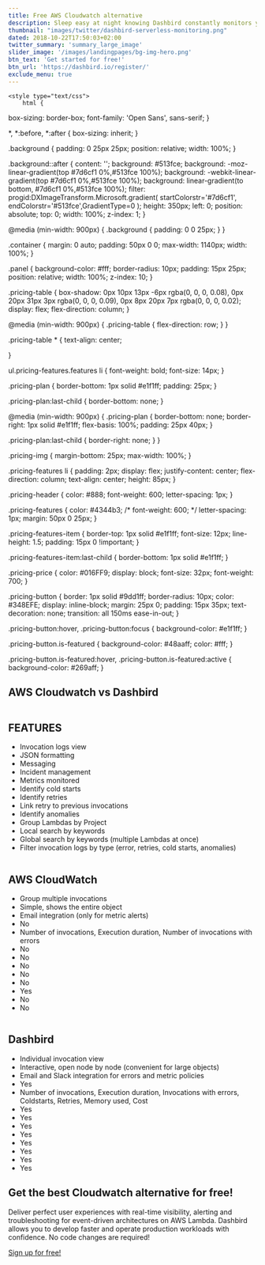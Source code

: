 ```yaml
---
title: Free AWS Cloudwatch alternative
description: Sleep easy at night knowing Dashbird constantly monitors your application and will let you know the second something goes awry.
thumbnail: "images/twitter/dashbird-serverless-monitoring.png"
dated: 2018-10-22T17:50:03+02:00
twitter_summary: 'summary_large_image'
slider_image: '/images/landingpages/bg-img-hero.png'
btn_text: 'Get started for free!'
btn_url: 'https://dashbird.io/register/'
exclude_menu: true
---
```





    <style type="text/css">
        html {
  box-sizing: border-box;
  font-family: 'Open Sans', sans-serif;
}

*, *:before, *:after {
  box-sizing: inherit;
}

.background {
  padding: 0 25px 25px;
  position: relative;
  width: 100%;
}

.background::after {
  content: '';
  background: #513fce;
  background: -moz-linear-gradient(top #7d6cf1 0%,#513fce 100%);
  background: -webkit-linear-gradient(top #7d6cf1 0%,#513fce 100%);
  background: linear-gradient(to bottom, #7d6cf1 0%,#513fce 100%);
  filter: progid:DXImageTransform.Microsoft.gradient( startColorstr='#7d6cf1', endColorstr='#513fce',GradientType=0 );
  height: 350px;
  left: 0;
  position: absolute;
  top: 0;
  width: 100%;
  z-index: 1;
}

@media (min-width: 900px) {
  .background {
    padding: 0 0 25px;
  }
}

.container {
  margin: 0 auto;
  padding: 50px 0 0;
  max-width: 1140px;
  width: 100%;
}

.panel {
  background-color: #fff;
  border-radius: 10px;
  padding: 15px 25px;
  position: relative;
  width: 100%;
  z-index: 10;
}

.pricing-table {
  box-shadow: 0px 10px 13px -6px rgba(0, 0, 0, 0.08), 0px 20px 31px 3px rgba(0, 0, 0, 0.09), 0px 8px 20px 7px rgba(0, 0, 0, 0.02);
  display: flex;
  flex-direction: column;
}

@media (min-width: 900px) {
  .pricing-table {
    flex-direction: row;
  }
}

.pricing-table * {
  text-align: center;
  
}

ul.pricing-features.features li {
    font-weight: bold;
    font-size: 14px;
}

.pricing-plan {
  border-bottom: 1px solid #e1f1ff;
  padding: 25px;
}

.pricing-plan:last-child {
  border-bottom: none;
}

@media (min-width: 900px) {
  .pricing-plan {
    border-bottom: none;
    border-right: 1px solid #e1f1ff;
    flex-basis: 100%;
    padding: 25px 40px;
  }

  .pricing-plan:last-child {
    border-right: none;
  }
}

.pricing-img {
  margin-bottom: 25px;
  max-width: 100%;
}

.pricing-features li {
    padding: 2px;
    display: flex;
    justify-content: center;
    flex-direction: column;
    text-align: center;
    height: 85px;
}

.pricing-header {
  color: #888;
  font-weight: 600;
  letter-spacing: 1px;
}

.pricing-features {
  color: #4344b3;
  /* font-weight: 600; */
  letter-spacing: 1px;
  margin: 50px 0 25px;
}

.pricing-features-item {
  border-top: 1px solid #e1f1ff;
  font-size: 12px;
  line-height: 1.5;
  padding: 15px 0 !important;
}

.pricing-features-item:last-child {
  border-bottom: 1px solid #e1f1ff;
}

.pricing-price {
  color: #016FF9;
  display: block;
  font-size: 32px;
  font-weight: 700;
}

.pricing-button {
  border: 1px solid #9dd1ff;
  border-radius: 10px;
  color: #348EFE;
  display: inline-block;
  margin: 25px 0;
  padding: 15px 35px;
  text-decoration: none;
  transition: all 150ms ease-in-out;
}

.pricing-button:hover,
.pricing-button:focus {
  background-color: #e1f1ff;
}

.pricing-button.is-featured {
  background-color: #48aaff;
  color: #fff;
}

.pricing-button.is-featured:hover,
.pricing-button.is-featured:active {
  background-color: #269aff;
}
	</style>
	
<div class="bg-white">	
<div class="background">
<div class="container">
		<h2 class="landing-titles ">AWS Cloudwatch vs Dashbird</h2>
	<div class="panel pricing-table">
	<div class="pricing-plan">
		<img src="https://s22.postimg.cc/8mv5gn7w1/paper-plane.png" alt="" style="
		opacity: 0;
	" class="pricing-img">
		<h2 class="pricing-header">FEATURES</h2>
		<ul class="pricing-features features">
		<li class="pricing-features-item">Invocation logs view</li>
		<li class="pricing-features-item">JSON formatting</li>
		<li class="pricing-features-item">Messaging</li>
		<li class="pricing-features-item">Incident management</li>
		<li class="pricing-features-item">Metrics monitored</li>
		<li class="pricing-features-item">Identify cold starts</li>
		<li class="pricing-features-item">Identify retries</li>
		<li class="pricing-features-item">Link retry to previous invocations</li>
		<li class="pricing-features-item">Identify anomalies</li>
		<li class="pricing-features-item">Group Lambdas by Project</li>
		<li class="pricing-features-item">Local search by keywords</li>
		<li class="pricing-features-item">Global search by keywords (multiple Lambdas at once)</li>
		<li class="pricing-features-item">Filter invocation logs by type (error, retries, cold starts, anomalies)</li>
		</ul>
	</div>
	<div class="pricing-plan">
		<img src="https://cdn2.iconfinder.com/data/icons/amazon-aws-stencils/100/Deployment__Management_copy_CloudWatch-512.png" alt="" style="
		max-height: 180px;
	" class="pricing-img">
		<h2 class="pricing-header">AWS CloudWatch</h2>
		<ul class="pricing-features">
			<li class="pricing-features-item">Group multiple invocations</li>
			<li class="pricing-features-item">Simple, shows the entire object</li>
			<li class="pricing-features-item">Email integration (only for metric alerts)</li>
			<li class="pricing-features-item">No</li>
			<li class="pricing-features-item">Number of invocations, Execution duration, Number of invocations with errors</li>
			<li class="pricing-features-item">No</li>
			<li class="pricing-features-item">No</li>
			<li class="pricing-features-item">No</li>
			<li class="pricing-features-item">No</li>
			<li class="pricing-features-item">No</li>
			<li class="pricing-features-item">Yes</li>
			<li class="pricing-features-item">No</li>
			<li class="pricing-features-item">No</li>
		</ul>
	</div>
	<div class="pricing-plan">
		<img src="http://localhost:1313/images/dashbird-logo.png" alt="" style="
		max-height: 180px;
	" class="pricing-img">
		<h2 class="pricing-header">Dashbird</h2>
		<ul class="pricing-features">
			<li class="pricing-features-item">Individual invocation view</li>
			<li class="pricing-features-item">Interactive, open node by node (convenient for large objects)</li>
			<li class="pricing-features-item">Email and Slack integration for errors and metric policies</li>
			<li class="pricing-features-item">Yes</li>
			<li class="pricing-features-item">Number of invocations, Execution duration, Invocations with errors, Coldstarts, Retries, Memory used,  Cost</li>
			<li class="pricing-features-item">Yes</li>
			<li class="pricing-features-item">Yes</li>
			<li class="pricing-features-item">Yes</li>
			<li class="pricing-features-item">Yes</li>
			<li class="pricing-features-item">Yes</li>
			<li class="pricing-features-item">Yes</li>
			<li class="pricing-features-item">Yes</li>
			<li class="pricing-features-item">Yes</li>
		</ul>
	</div>
	</div>
	
</div>
</div>
<div class="row pt-6">
	<div class="col-12 col-md-6 landing-text">
		<div class="landing-text-inner sf-ui-text">
			<h2 class="landing-titles ">Get the best Cloudwatch alternative for free!</h2>
			<p>Deliver perfect user experiences with real-time visibility, alerting and troubleshooting for event-driven architectures on AWS Lambda. Dashbird allows you to develop faster and operate production workloads with confidence. No code changes are required!</p>
			<a href='/signup' class='btn btn-outline-primary'>Sign up for free!</a>
			<p></p>
			<p></p>
			<p></p>
		</div>
	</div>
</div>
</div>